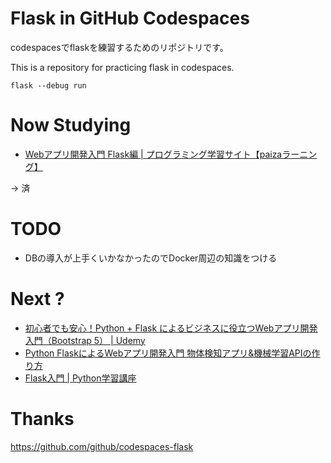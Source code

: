 # Flask in GitHub Codespaces

codespacesでflaskを練習するためのリポジトリです。

This is a repository for practicing flask in codespaces.

```
flask --debug run
```
# Now Studying
- [Webアプリ開発入門 Flask編 | プログラミング学習サイト【paizaラーニング】](https://paiza.jp/works/flask/primer)

→ 済

# TODO
- DBの導入が上手くいかなかったのでDocker周辺の知識をつける

# Next ?
- [初心者でも安心！Python + Flask によるビジネスに役立つWebアプリ開発入門（Bootstrap 5） | Udemy](https://www.udemy.com/course/python-flask-webdevelopment/)
- [Python FlaskによるWebアプリ開発入門 物体検知アプリ&機械学習APIの作り方](https://www.amazon.co.jp/Python-Flask%E3%81%AB%E3%82%88%E3%82%8BWeb%E3%82%A2%E3%83%97%E3%83%AA%E9%96%8B%E7%99%BA%E5%85%A5%E9%96%80-%E7%89%A9%E4%BD%93%E6%A4%9C%E7%9F%A5%E3%82%A2%E3%83%97%E3%83%AA-%E6%A9%9F%E6%A2%B0%E5%AD%A6%E7%BF%92API%E3%81%AE%E4%BD%9C%E3%82%8A%E6%96%B9-%E4%BD%90%E8%97%A4/dp/4798166464)
- [Flask入門 | Python学習講座](https://www.python.ambitious-engineer.com/archives/1630)

# Thanks
https://github.com/github/codespaces-flask
